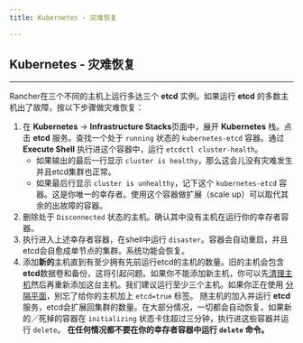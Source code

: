 ```yaml
---
title: Kubernetes - 灾难恢复

---
```


## Kubernetes - 灾难恢复
---

Rancher在三个不同的主机上运行多达三个 **etcd** 实例。如果运行 **etcd** 的多数主机出了故障，按以下步骤做灾难恢复：

1. 在 **Kubernetes** -> **Infrastructure Stacks**页面中，展开 **Kubernetes** 栈。点击 **etcd** 服务。查找一个处于 `running` 状态的 `kubernetes-etcd` 容器。通过 **Execute Shell** 执行进这个容器中，运行 `etcdctl cluster-health`。
     * 如果输出的最后一行显示 `cluster is healthy`，那么这会儿没有灾难发生并且etcd集群也正常。
     * 如果最后行显示 `cluster is unhealthy`，记下这个 `kubernetes-etcd` 容器。这是你唯一的幸存者。使用这个容器做扩展（scale up）可以取代其余的出故障的容器。
2. 删除处于 `Disconnected` 状态的主机。确认其中没有主机在运行你的幸存者容器。
3. 执行进入上述幸存者容器，在shell中运行 `disaster`。容器会自动重启，并且etcd会自愈成单节点的集群。系统功能会恢复。
4. 添加**新的**主机直到有至少拥有先前运行etcd的主机的数量。旧的主机会包含**etcd**数据卷和备份，这将引起问题。如果你不能添加新主机，你可以先[清理主机]({{site.baseurl}}/rancher/{{page.version}}/{{page.lang}}/kubernetes/deleting/#清理主机)然后再重新添加这台主机。我们建议运行至少三个主机。如果你正在使用 [分隔平面]({{site.baseurl}}/rancher/{{page.version}}/{{page.lang}}/kubernetes/resiliency-planes/#分隔平面separated-planes)，别忘了给你的主机加上 `etcd=true` 标签。 随主机的加入并运行 **etcd** 服务，etcd会扩展回集群的数量。在大部分情况，一切都会自动恢复。如果新的／死掉的容器在 `initializing` 状态卡住超过三分钟，执行进这些容器并运行 `delete`。 **在任何情况都不要在你的幸存者容器中运行 `delete` 命令。**
